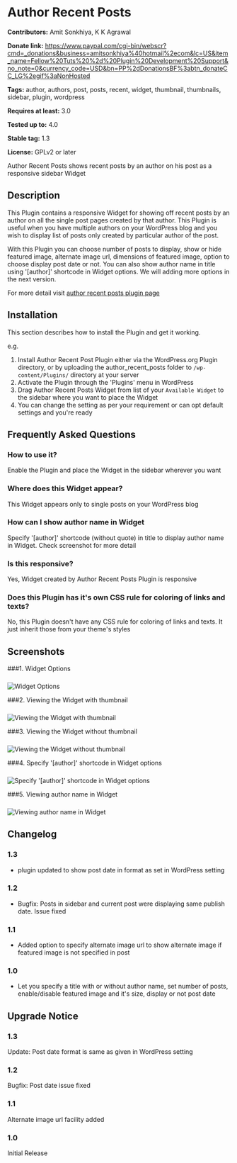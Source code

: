 # Author Recent Posts #
**Contributors:** Amit Sonkhiya, K K Agrawal
  
**Donate link:** https://www.paypal.com/cgi-bin/webscr?cmd=_donations&business=amitsonkhiya%40hotmail%2ecom&lc=US&item_name=Fellow%20Tuts%20%2d%20Plugin%20Development%20Support&no_note=0&currency_code=USD&bn=PP%2dDonationsBF%3abtn_donateCC_LG%2egif%3aNonHosted
  
**Tags:** author, authors, post, posts, recent, widget, thumbnail, thumbnails, sidebar, plugin, wordpress
  
**Requires at least:** 3.0
  
**Tested up to:** 4.0
  
**Stable tag:** 1.3
  
**License:** GPLv2 or later
  

Author Recent Posts shows recent posts by an author on his post as a responsive sidebar Widget

## Description ##

This Plugin contains a responsive Widget for showing off recent posts by an author on all the single post pages created by that author. This Plugin is useful when you have multiple authors on your WordPress blog and you wish to display list of posts only created by particular author of the post.

With this Plugin you can choose number of posts to display, show or hide featured image, alternate image url, dimensions of featured image, option to choose display post date or not. You can also show author name in title using '[author]' shortcode in Widget options. We will adding more options in the next version.

For more detail visit <a href="http://dev.fellowtuts.com/download/plugins/author-recent-posts/">author recent posts plugin page</a>

## Installation ##

This section describes how to install the Plugin and get it working.

e.g.

1. Install Author Recent Post Plugin either via the WordPress.org Plugin directory, or by uploading the author_recent_posts folder to `/wp-content/Plugins/` directory at your server
2. Activate the Plugin through the 'Plugins' menu in WordPress
3. Drag Author Recent Posts Widget from list of your `Available Widget` to the sidebar where you want to place the Widget
4. You can change the setting as per your requirement or can opt default settings and you're ready


## Frequently Asked Questions ##

### How to use it? ###
Enable the Plugin and place the Widget in the sidebar wherever you want

### Where does this Widget appear? ###
This Widget appears only to single posts on your WordPress blog

### How can I show author name in Widget ###
Specify '[author]' shortcode (without quote) in title to display author name in Widget. Check screenshot for more detail

### Is this responsive? ###
Yes, Widget created by Author Recent Posts Plugin is responsive

### Does this Plugin has it's own CSS rule for coloring of links and texts? ###
No, this Plugin doesn't have any CSS rule for coloring of links and texts. It just inherit those from your theme's styles 

## Screenshots ##
###1. Widget Options
###
![Widget Options
](https://s.w.org/plugins/author-recent-posts/screenshot-1.png)

###2. Viewing the Widget with thumbnail
###
![Viewing the Widget with thumbnail
](https://s.w.org/plugins/author-recent-posts/screenshot-2.png)

###3. Viewing the Widget without thumbnail
###
![Viewing the Widget without thumbnail
](https://s.w.org/plugins/author-recent-posts/screenshot-3.png)

###4. Specify '[author]' shortcode in Widget options
###
![Specify '[author]' shortcode in Widget options
](https://s.w.org/plugins/author-recent-posts/screenshot-4.png)

###5. Viewing author name in Widget 
###
![Viewing author name in Widget 
](https://s.w.org/plugins/author-recent-posts/screenshot-5.png)


## Changelog ##

### 1.3 ###
* plugin updated to show post date in format as set in WordPress setting

### 1.2 ###
* Bugfix: Posts in sidebar and current post were displaying same publish date. Issue fixed

### 1.1 ###
* Added option to specify alternate image url to show alternate image if featured image is not specified in post

### 1.0 ###
* Let you specify a title with or without author name, set number of posts, enable/disable featured image and it's size, display or not post date


## Upgrade Notice ##

### 1.3 ###
Update: Post date format is same as given in WordPress setting

### 1.2 ###
Bugfix: Post date issue fixed

### 1.1 ###
Alternate image url facility added

### 1.0 ###
Initial Release